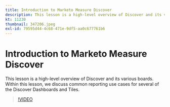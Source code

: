 ```yaml
---
title: Introduction to Marketo Measure Discover
description: This lesson is a high-level overview of Discover and its various boards. Within this lesson, we discuss common reporting use cases for several of the Discover Dashboards and Tiles.
kt: 11230
thumbnail: 347206.jpeg
exl-id: 79595d44-4c68-471e-9df5-aa0c677761b6
---
```

# Introduction to Marketo Measure Discover

This lesson is a high-level overview of Discover and its various boards. Within this lesson, we discuss common reporting use cases for several of the Discover Dashboards and Tiles.

>[!VIDEO](https://video.tv.adobe.com/v/347206/?quality=12&learn=on)
